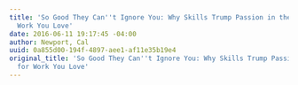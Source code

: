 ```yaml
---
title: 'So Good They Can''t Ignore You: Why Skills Trump Passion in the Quest for
  Work You Love'
date: 2016-06-11 19:17:45 -04:00
author: Newport, Cal
uuid: 0a855d00-194f-4897-aee1-af11e35b19e4
original_title: 'So Good They Can''t Ignore You: Why Skills Trump Passion in the Quest
  for Work You Love'
---
```


